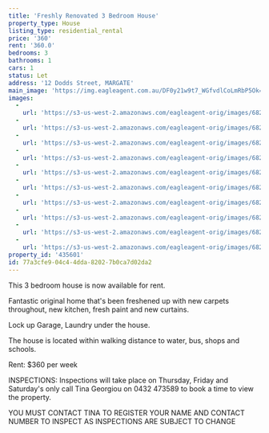 ```yaml
---
title: 'Freshly Renovated 3 Bedroom House'
property_type: House
listing_type: residential_rental
price: '360'
rent: '360.0'
bedrooms: 3
bathrooms: 1
cars: 1
status: Let
address: '12 Dodds Street, MARGATE'
main_image: 'https://img.eagleagent.com.au/DF0y21w9t7_WGfvdlCoLmRbP5Ok=/1280x854/smart/https://s3-us-west-2.amazonaws.com/eagleagent-orig/images/6826020/414428531-image-M.jpg'
images:
  -
    url: 'https://s3-us-west-2.amazonaws.com/eagleagent-orig/images/6826029/414428531-image-I.jpg'
  -
    url: 'https://s3-us-west-2.amazonaws.com/eagleagent-orig/images/6826028/414428531-image-H.jpg'
  -
    url: 'https://s3-us-west-2.amazonaws.com/eagleagent-orig/images/6826027/414428531-image-G.jpg'
  -
    url: 'https://s3-us-west-2.amazonaws.com/eagleagent-orig/images/6826026/414428531-image-F.jpg'
  -
    url: 'https://s3-us-west-2.amazonaws.com/eagleagent-orig/images/6826025/414428531-image-E.jpg'
  -
    url: 'https://s3-us-west-2.amazonaws.com/eagleagent-orig/images/6826024/414428531-image-D.jpg'
  -
    url: 'https://s3-us-west-2.amazonaws.com/eagleagent-orig/images/6826023/414428531-image-C.jpg'
  -
    url: 'https://s3-us-west-2.amazonaws.com/eagleagent-orig/images/6826022/414428531-image-B.jpg'
  -
    url: 'https://s3-us-west-2.amazonaws.com/eagleagent-orig/images/6826021/414428531-image-A.jpg'
  -
    url: 'https://s3-us-west-2.amazonaws.com/eagleagent-orig/images/6826020/414428531-image-M.jpg'
property_id: '435601'
id: 77a3cfe9-04c4-4dda-8202-7b0ca7d02da2
---
```

This 3 bedroom house is now available for rent.

Fantastic original home that's been freshened up with new carpets throughout, new kitchen, fresh paint and new curtains.

Lock up Garage, Laundry under the house.

The house is located within walking distance to water, bus, shops and schools.

Rent: $360 per week

INSPECTIONS:
Inspections will take place on Thursday, Friday and Saturday's only call Tina Georgiou on 0432 473589 to book a time to view the property.

YOU MUST CONTACT TINA TO REGISTER YOUR NAME AND CONTACT NUMBER TO INSPECT AS INSPECTIONS ARE SUBJECT TO CHANGE